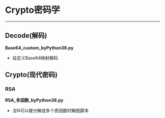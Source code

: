 # Crypto密码学

---

## Decode(解码)

**Base64_custom_byPython38.py**

- 自定义Base64映射解码

## Crypto(现代密码)

### RSA

**RSA_多因数_byPython38.py**

- 当N可以被分解成多个质因数时解题脚本
